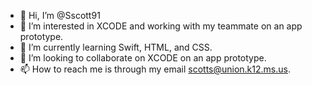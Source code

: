 - 👋 Hi, I’m @Sscott91
- 👀 I’m interested in XCODE and working with my teammate on an app prototype.
- 🌱 I’m currently learning Swift, HTML, and CSS.
- 💞️ I’m looking to collaborate on XCODE on an app prototype.
- 📫 How to reach me is through my email scotts@union.k12.ms.us.

<!---
Sscott91/Sscott91 is a ✨ special ✨ repository because its `README.md` (this file) appears on your GitHub profile.
You can click the Preview link to take a look at your changes.
--->
